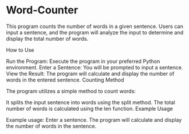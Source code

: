 # Word-Counter
This program counts the number of words in a given sentence. Users can input a sentence, and the program will analyze the input to determine and display the total number of words.

How to Use

Run the Program:
Execute the program in your preferred Python environment.
Enter a Sentence:
You will be prompted to input a sentence.
View the Result:
The program will calculate and display the number of words in the entered sentence.
Counting Method

The program utilizes a simple method to count words:

It splits the input sentence into words using the split method.
The total number of words is calculated using the len function.
Example Usage

Example usage:
Enter a sentence.
The program will calculate and display the number of words in the sentence.
